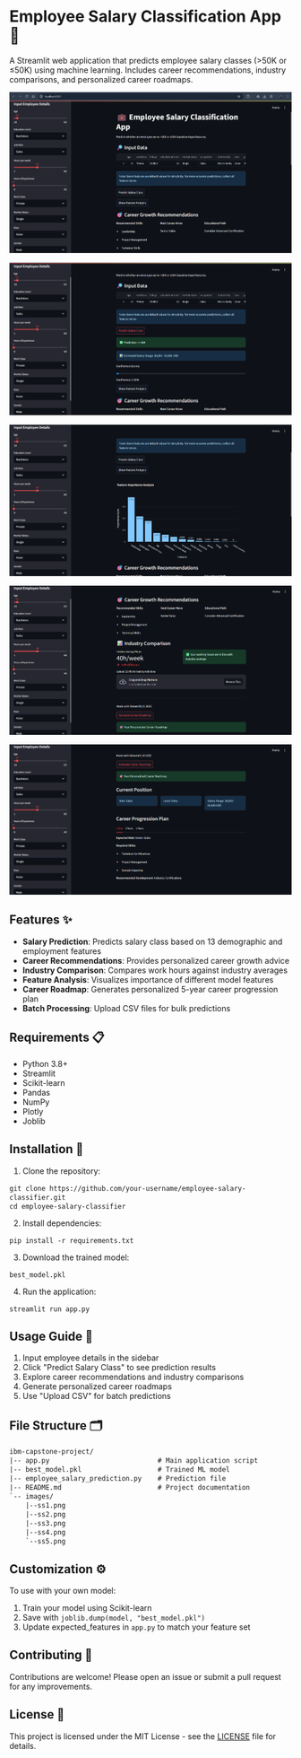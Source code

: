# Employee Salary Classification App 💼

A Streamlit web application that predicts employee salary classes (>50K or ≤50K) using machine learning. Includes career recommendations, industry comparisons, and personalized career roadmaps.

![Screenshot 1](images/ss1.png) 

![Screenshot 2](images/ss2.png)

![Screenshot 3](images/ss3.png)

![Screenshot 4](images/ss4.png)

![Screenshot 5](images/ss5.png) 


## Features ✨

- **Salary Prediction**: Predicts salary class based on 13 demographic and employment features
- **Career Recommendations**: Provides personalized career growth advice
- **Industry Comparison**: Compares work hours against industry averages
- **Feature Analysis**: Visualizes importance of different model features
- **Career Roadmap**: Generates personalized 5-year career progression plan
- **Batch Processing**: Upload CSV files for bulk predictions

## Requirements 📋

- Python 3.8+
- Streamlit
- Scikit-learn
- Pandas
- NumPy
- Plotly
- Joblib

## Installation 🚀

1. Clone the repository:
```
git clone https://github.com/your-username/employee-salary-classifier.git
cd employee-salary-classifier
```
2. Install dependencies:
```
pip install -r requirements.txt
```
3. Download the trained model:
```
best_model.pkl
```
4. Run the application:
```
streamlit run app.py
```

## Usage Guide 📖

1. Input employee details in the sidebar
2. Click "Predict Salary Class" to see prediction results
3. Explore career recommendations and industry comparisons
4. Generate personalized career roadmaps
5. Use "Upload CSV" for batch predictions

## File Structure 🗂️

```
ibm-capstone-project/
|-- app.py                           # Main application script
|-- best_model.pkl                   # Trained ML model
|-- employee_salary_prediction.py    # Prediction file
|-- README.md                        # Project documentation
`-- images/
    |--ss1.png
    |--ss2.png
    |--ss3.png
    |--ss4.png
    `--ss5.png
```

## Customization ⚙️

To use with your own model:
1. Train your model using Scikit-learn
2. Save with `joblib.dump(model, "best_model.pkl")`
3. Update expected_features in `app.py` to match your feature set

## Contributing 🤝

Contributions are welcome! Please open an issue or submit a pull request for any improvements.

## License 📄

This project is licensed under the MIT License - see the [LICENSE](LICENSE) file for details.
